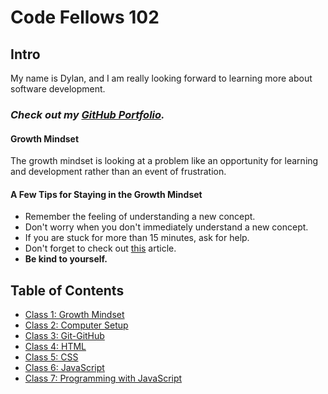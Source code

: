 # Code Fellows 102

## Intro

My name is Dylan, and I am really looking forward to learning more about software development.

### ***Check out my [GitHub Portfolio](https://github.com/GetUllrichorDieTrying).***

#### Growth Mindset

The growth mindset is looking at a problem like an opportunity for learning and development rather than an event of frustration.

#### A Few Tips for Staying in the Growth Mindset

- Remember the feeling of understanding a new concept.
- Don't worry when you don't immediately understand a new concept.
- If you are stuck for more than 15 minutes, ask for help.
- Don't forget to check out [this](https://www.atlassian.com/blog/inside-atlassian/growth-mindset) article.
- **Be kind to yourself.**

## Table of Contents

- [Class 1: Growth Mindset](https://getullrichordietrying.github.io/reading-notes/class1)
- [Class 2: Computer Setup](https://getullrichordietrying.github.io/reading-notes/class2)
- [Class 3: Git-GitHub](https://getullrichordietrying.github.io/reading-notes/class3)
- [Class 4: HTML](https://getullrichordietrying.github.io/reading-notes/class4)
- [Class 5: CSS](https://getullrichordietrying.github.io/reading-notes/class5)
- [Class 6: JavaScript](https://getullrichordietrying.github.io/reading-notes/class6)
- [Class 7: Programming with JavaScript](https://getullrichordietrying.github.io/reading-notes/class7)
